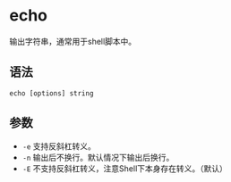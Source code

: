 # echo
输出字符串，通常用于shell脚本中。

## 语法
`echo [options] string`

## 参数
- `-e` 支持反斜杠转义。
- `-n` 输出后不换行。默认情况下输出后换行。
- `-E` 不支持反斜杠转义，注意Shell下本身存在转义。（默认）
